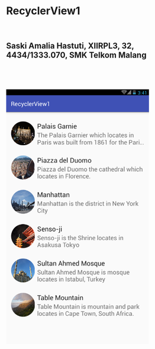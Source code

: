 # RecyclerView1
<br><h2>Saski Amalia Hastuti, XIIRPL3, 32, 4434/1333.070, SMK Telkom Malang<h2></br>
<br>![Gambar](https://github.com/saskiiaml/RecyclerView1/blob/master/Screenshot_2016_11_28_14_42_0.png)
